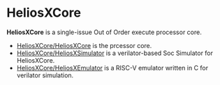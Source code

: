 # HeliosXCore

**HeliosXCore** is a single-issue Out of Order execute processor core.

- [HeliosXCore/HeliosXCore](https://github.com/HeliosXCore/HeliosXCore) is the prcessor core.
- [HeliosXCore/HeliosXSimulator](https://github.com/HeliosXCore/HeliosXSimulator) is a verilator-based Soc Simulator for HeliosXCore.
- [HeliosXCore/HeliosXEmulator](https://github.com/HeliosXCore/HeliosXEmulator) is a RISC-V emulator written in C for verilator simulation.
